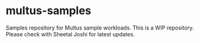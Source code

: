 # multus-samples

Samples repository for Multus sample workloads. This is a WIP repository. Please check with Sheetal Joshi for latest updates.

